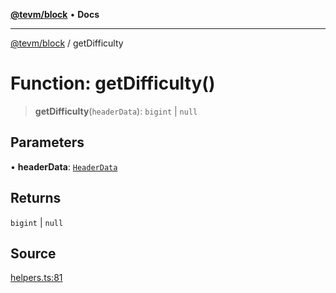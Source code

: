 [**@tevm/block**](../README.md) • **Docs**

***

[@tevm/block](../globals.md) / getDifficulty

# Function: getDifficulty()

> **getDifficulty**(`headerData`): `bigint` \| `null`

## Parameters

• **headerData**: [`HeaderData`](../interfaces/HeaderData.md)

## Returns

`bigint` \| `null`

## Source

[helpers.ts:81](https://github.com/evmts/tevm-monorepo/blob/main/packages/block/src/helpers.ts#L81)
